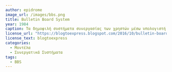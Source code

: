 ```yaml
---
author: epidrome
image_url: /images/bbs.png
title: Bulletin Board System 
year: 1984
caption: Τα δημοφιλή συστήματα συνεργασίας των χρηστών μέσω υπολογιστή είναι τόσο παλιά όσο και οι πρώτοι οικιακοί μίκρο-υπολογιστές με δυνατότητα δικτύωσης μέσω τηλεφώνου, όπου η συνεργασία γινόταν με τα BBS.
license_url: "https://blogtoexpress.blogspot.com/2016/10/bulletin-board-system-grandfather-of.html"
license_text: blogtoexpress 
categories:
  - Μοντέλα
  - Συνεργατικά Συστήματα
tags:
  - BBS
---
```

